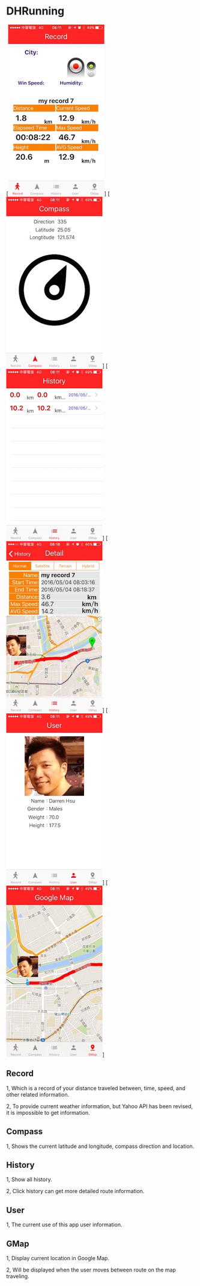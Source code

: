 # DHRunning

[![](https://github.com/DarrenHsu/DHRunning/blob/master/Screen%20Shot/thumb_IMG_4494_1024.jpg?raw=true)]
[![](https://github.com/DarrenHsu/DHRunning/blob/master/Screen%20Shot/thumb_IMG_4495_1024.jpg?raw=true)]
[![](https://github.com/DarrenHsu/DHRunning/blob/master/Screen%20Shot/thumb_IMG_4496_1024.jpg?raw=true)]
[![](https://github.com/DarrenHsu/DHRunning/blob/master/Screen%20Shot/thumb_IMG_4498_1024.jpg?raw=true)]
[![](https://github.com/DarrenHsu/DHRunning/blob/master/Screen%20Shot/thumb_IMG_4497_1024.jpg?raw=true)]
[![](https://github.com/DarrenHsu/DHRunning/blob/master/Screen%20Shot/thumb_IMG_4493_1024.jpg?raw=true)]

## Record

1, Which is a record of your distance traveled between, time, speed, and other related information.

2, To provide current weather information, but Yahoo API has been revised, it is impossible to get information.

## Compass

1, Shows the current latitude and longitude, compass direction and location.

## History

1, Show all history.

2, Click history can get more detailed route information.

## User

1, The current use of this app user information.

## GMap

1, Display current location in Google Map.

2, Will be displayed when the user moves between route on the map traveling.
